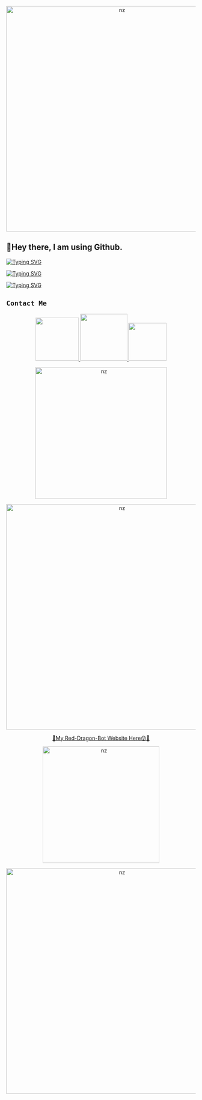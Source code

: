 <p align="center">
<img src=
"https://camo.githubusercontent.com/71b837571c48af3aa60a73dbc9d5936aa359d78efbfa8a6743cbbbc16b80ef4d/68747470733a2f2f63646e2e646973636f72646170702e636f6d2f6174746163686d656e74732f3830353930323039333930363630383138362f3830353931333937323533353539303932322f74656e6f722e676966" alt="nz" width="600"/>
</p>

## 👋Hey there, I am using Github.

[![Typing SVG](https://readme-typing-svg.herokuapp.com?color=F70000&lines=👀Hi+friends🥰;💌I+am+Kumuthu+Prabhasha)](https://git.io/typing-svg)

[![Typing SVG](https://readme-typing-svg.herokuapp.com?lines=😋හේ+හේ+❤️ම්ම්ම්...;😏මාව+Follow+කරේ+නැද්ද?😭;🤭මාව+follow+කරන්න+ඉතිං🌹;💕ඉතිං+කොහොමද🙃;😁මොකද+කරන්නෙ🌹)](https://git.io/typing-svg)

[![Typing SVG](https://readme-typing-svg.herokuapp.com?color=00F716&lines=🙄😐ඒ+හලෝ;😥මෙහෙම+හිටියට😕;🤭මන්+හලි+අහින්සකයි+හොඳේ😜)](https://git.io/typing-svg)


## ``` Contact Me ```
<p align="center">
<a href="https://wa.me/380944814219"><img src="https://github.com/Alien-alfa/PublicBot/raw/main/wlogo.svg.png" width="115"/>
<a href="https://t.me/kumuthu"><img src="https://img.shields.io/badge/-Telegram-white?style=flat-cirlce&logo=telegram" width="125"/> 
<a href="https://github.com/prabhasha2006"><img src="https://img.shields.io/badge/-GitHub-blue?style=flat-cirlce&logo=github" width="101"/> 
</p>


<p align="center">
<img src="https://telegra.ph/file/70b844c197a99cadf2d7f.png" alt="nz" width="350"/>
</p>

<p align="center">
<img src=
"https://camo.githubusercontent.com/71b837571c48af3aa60a73dbc9d5936aa359d78efbfa8a6743cbbbc16b80ef4d/68747470733a2f2f63646e2e646973636f72646170702e636f6d2f6174746163686d656e74732f3830353930323039333930363630383138362f3830353931333937323533353539303932322f74656e6f722e676966" alt="nz" width="600"/>
</p>


<p align="center">
<a href="https://sites.google.com/view/red-dragon-bot/home">🎸My Red-Dragon-Bot Website Here😜💌
</p>

<p align="center">
<img src="https://telegra.ph/file/1ff457ba7f33c1fee8519.jpg" alt="nz" width="310"/>
</p>

<p align="center">
<img src=
"https://camo.githubusercontent.com/71b837571c48af3aa60a73dbc9d5936aa359d78efbfa8a6743cbbbc16b80ef4d/68747470733a2f2f63646e2e646973636f72646170702e636f6d2f6174746163686d656e74732f3830353930323039333930363630383138362f3830353931333937323533353539303932322f74656e6f722e676966" alt="nz" width="600"/>
</p>
